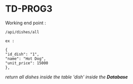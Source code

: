 # TD-PROG3

Working end point :

 `/api/dishes/all`
 
    ex :

    {
    "id_dish": "1",
    "name": "Hot Dog",
    "unit_price": 15000
    }, 

*return all dishes inside the table 'dish' inside the **Database***

    